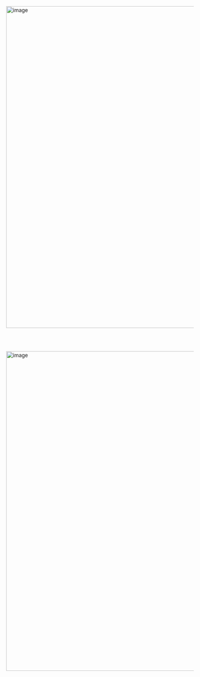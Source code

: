 <img width="1891" height="862" alt="image" src="https://github.com/user-attachments/assets/2ddd1450-fd08-4beb-8401-915af1724903" />


<br></br>

<img width="1890" height="856" alt="image" src="https://github.com/user-attachments/assets/2748f80c-6e1d-465f-a03b-05e2a15630c1" />
